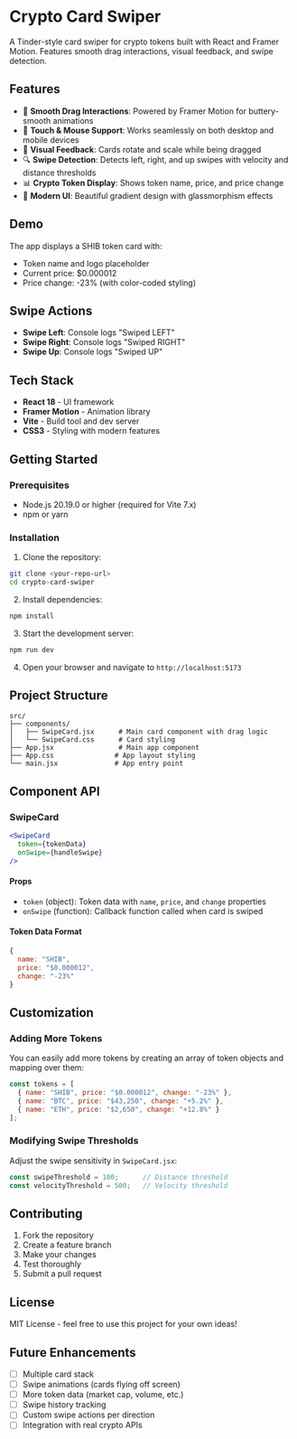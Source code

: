 # Crypto Card Swiper

A Tinder-style card swiper for crypto tokens built with React and Framer Motion. Features smooth drag interactions, visual feedback, and swipe detection.

## Features

- 🎯 **Smooth Drag Interactions**: Powered by Framer Motion for buttery-smooth animations
- 📱 **Touch & Mouse Support**: Works seamlessly on both desktop and mobile devices
- 🎨 **Visual Feedback**: Cards rotate and scale while being dragged
- 🔍 **Swipe Detection**: Detects left, right, and up swipes with velocity and distance thresholds
- 📊 **Crypto Token Display**: Shows token name, price, and price change
- 🎨 **Modern UI**: Beautiful gradient design with glassmorphism effects

## Demo

The app displays a SHIB token card with:
- Token name and logo placeholder
- Current price: $0.000012
- Price change: -23% (with color-coded styling)

## Swipe Actions

- **Swipe Left**: Console logs "Swiped LEFT"
- **Swipe Right**: Console logs "Swiped RIGHT" 
- **Swipe Up**: Console logs "Swiped UP"

## Tech Stack

- **React 18** - UI framework
- **Framer Motion** - Animation library
- **Vite** - Build tool and dev server
- **CSS3** - Styling with modern features

## Getting Started

### Prerequisites

- Node.js 20.19.0 or higher (required for Vite 7.x)
- npm or yarn

### Installation

1. Clone the repository:
```bash
git clone <your-repo-url>
cd crypto-card-swiper
```

2. Install dependencies:
```bash
npm install
```

3. Start the development server:
```bash
npm run dev
```

4. Open your browser and navigate to `http://localhost:5173`

## Project Structure

```
src/
├── components/
│   ├── SwipeCard.jsx      # Main card component with drag logic
│   └── SwipeCard.css      # Card styling
├── App.jsx                # Main app component
├── App.css               # App layout styling
└── main.jsx              # App entry point
```

## Component API

### SwipeCard

```jsx
<SwipeCard 
  token={tokenData} 
  onSwipe={handleSwipe} 
/>
```

#### Props

- `token` (object): Token data with `name`, `price`, and `change` properties
- `onSwipe` (function): Callback function called when card is swiped

#### Token Data Format

```javascript
{
  name: "SHIB",
  price: "$0.000012", 
  change: "-23%"
}
```

## Customization

### Adding More Tokens

You can easily add more tokens by creating an array of token objects and mapping over them:

```javascript
const tokens = [
  { name: "SHIB", price: "$0.000012", change: "-23%" },
  { name: "BTC", price: "$43,250", change: "+5.2%" },
  { name: "ETH", price: "$2,650", change: "+12.8%" }
];
```

### Modifying Swipe Thresholds

Adjust the swipe sensitivity in `SwipeCard.jsx`:

```javascript
const swipeThreshold = 100;      // Distance threshold
const velocityThreshold = 500;   // Velocity threshold
```

## Contributing

1. Fork the repository
2. Create a feature branch
3. Make your changes
4. Test thoroughly
5. Submit a pull request

## License

MIT License - feel free to use this project for your own ideas!

## Future Enhancements

- [ ] Multiple card stack
- [ ] Swipe animations (cards flying off screen)
- [ ] More token data (market cap, volume, etc.)
- [ ] Swipe history tracking
- [ ] Custom swipe actions per direction
- [ ] Integration with real crypto APIs
